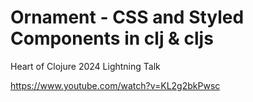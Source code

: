 # Ornament - CSS and Styled Components in clj & cljs

Heart of Clojure 2024 Lightning Talk

https://www.youtube.com/watch?v=KL2g2bkPwsc